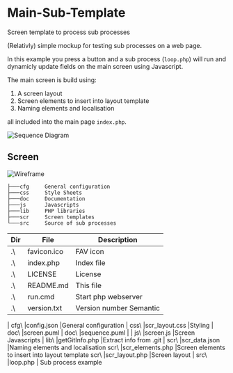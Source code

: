 # Main-Sub-Template
Screen template to process sub processes

(Relativly) simple mockup for testing sub processes on a web page.

In this example you press a button and a sub process (`loop.php`) will run and dynamicly update fields on the main screen using Javascript.

The main screen is build using:
1. A screen layout
2. Screen elements to insert into layout template
3. Naming elements and localisation

all included into the main page `index.php`.

![Sequence Diagram](http://www.plantuml.com/plantuml/proxy?src=https://raw.githubusercontent.com/Clicketyclick/Main-Sub-Template/master/doc/sequence.puml)

## Screen

![Wireframe](http://www.plantuml.com/plantuml/proxy?src=https://raw.githubusercontent.com/Clicketyclick/Main-Sub-Template/master/doc/screen.puml)


```console
├───cfg		General configuration
├───css		Style Sheets
├───doc		Documentation
├───js		Javascripts
├───lib		PHP libraries
├───scr		Screen templates
└───src		Source of sub processes
```

Dir| File | Description
---|---|---
.\		|favicon.ico		|FAV icon
.\		|index.php			|Index file
.\		|LICENSE			|License
.\		|README.md			|This file
.\		|run.cmd			|Start php webserver
.\		|version.txt		|Version number Semantic
|
cfg\	|config.json		|General configuration
|
css\	|scr_layout.css		|Styling
|
doc\	|screen.puml		|
doc\	|sequence.puml		|
|
js\		|screen.js			|Screen Javascripts
|
lib\	|getGitInfo.php		|Extract info from .git
|
scr\	|scr_data.json		|Naming elements and localisation
scr\	|scr_elements.php	|Screen elements to insert into layout template
scr\	|scr_layout.php		|Screen layout
|
src\	|loop.php			| Sub process example

